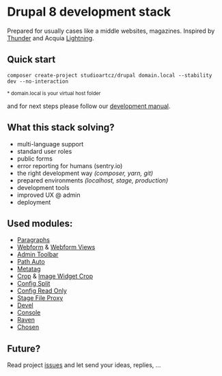 # Drupal 8 development stack

Prepared for usually cases like a middle websites, magazines.
Inspired by [Thunder](https://www.drupal.org/project/thunder) and Acquia [Lightning](https://www.drupal.org/project/lightning).

## Quick start

```
composer create-project studioartcz/drupal domain.local --stability dev --no-interaction
```
<sup>* domain.local is your virtual host folder</sup>

and for next steps please follow our [development manual](./.doc/development.md).

## What this stack solving?

- multi-language support
- standard user roles
- public forms
- error reporting for humans (sentry.io)
- the right development way *(composer, yarn, git)*
- prepared environments *(localhost, stage, production)*
- development tools
- improved UX @ admin
- deployment

## Used modules:

- [Paragraphs](https://www.drupal.org/project/paragraphs)
- [Webform](https://www.drupal.org/project/webform) & [Webform Views](https://www.drupal.org/project/webform_views)
- [Admin Toolbar](https://www.drupal.org/project/admin_toolbar)
- [Path Auto](https://www.drupal.org/project/pathauto)
- [Metatag](https://www.drupal.org/project/metatag)
- [Crop](https://www.drupal.org/project/crop) & [Image Widget Crop](https://www.drupal.org/project/image_widget_crop)
- [Config Split](https://www.drupal.org/project/config_split)
- [Config Read Only](https://www.drupal.org/project/config_readonly)
- [Stage File Proxy](https://www.drupal.org/project/stage_file_proxy)
- [Devel](https://www.drupal.org/project/devel)
- [Console](https://drupalconsole.com/)
- [Raven](https://www.drupal.org/project/raven)
- [Chosen](https://www.drupal.org/project/chosen)

## Future?

Read project [issues](https://github.com/studioartcz/drupal/issues) and let send your ideas, replies, ...
